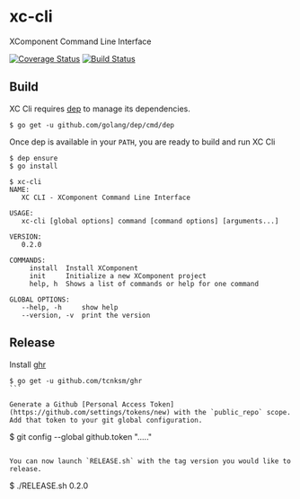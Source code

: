 # xc-cli
XComponent Command Line Interface

[![Coverage Status](https://coveralls.io/repos/github/xcomponent/xc-cli/badge.svg?branch=master)](https://coveralls.io/github/xcomponent/xc-cli?branch=master) [![Build Status](https://travis-ci.org/xcomponent/xc-cli.svg?branch=master)](https://travis-ci.org/xcomponent/xc-cli)

## Build

XC Cli requires [dep](https://github.com/golang/dep) to manage its dependencies.

```
$ go get -u github.com/golang/dep/cmd/dep
```

Once dep is available in your `PATH`, you are ready to build and run XC Cli

```
$ dep ensure
$ go install
```

```
$ xc-cli
NAME:
   XC CLI - XComponent Command Line Interface

USAGE:
   xc-cli [global options] command [command options] [arguments...]

VERSION:
   0.2.0

COMMANDS:
     install  Install XComponent
     init     Initialize a new XComponent project
     help, h  Shows a list of commands or help for one command

GLOBAL OPTIONS:
   --help, -h     show help
   --version, -v  print the version
```

## Release

Install [ghr](https://github.com/tcnksm/ghr)

```
$ go get -u github.com/tcnksm/ghr
``` 

Generate a Github [Personal Access Token](https://github.com/settings/tokens/new) with the `public_repo` scope. Add that token to your git global configuration.

```
$ git config --global github.token "....."
``` 

You can now launch `RELEASE.sh` with the tag version you would like to release.
```
$ ./RELEASE.sh 0.2.0
``` 
